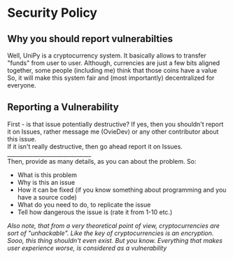 # Security Policy

## Why you should report vulnerabilties
Well, UniPy is a cryptocurrency system. It basically allows to transfer "funds" from user to user. Although, currencies are just a few bits aligned together, some people (including me) think that those coins have a value\
So, it will make this system fair and (most importantly) decentralized for everyone.

## Reporting a Vulnerability
First - is that issue potentially destructive? If yes, then you shouldn't report it on Issues, rather message me (OvieDev) or any other contributor about this issue.\
If it isn't really destructive, then go ahead report it on Issues.\
______________________________\
Then, provide as many details, as you can about the problem. So:
- What is this problem
- Why is this an issue
- How it can be fixed (if you know something about programming and you have a source code)
- What do you need to do, to replicate the issue
- Tell how dangerous the issue is (rate it from 1-10 etc.)

*Also note, that from a very theoretical point of view, cryptocurrencies are sort of "unhackable". Like the key of cryptocurrencies is an encryption. Sooo, this thing shouldn't even exist. But you know. Everything that makes user experience worse, is considered as a vulnerability*

